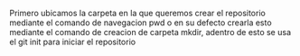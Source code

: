 Primero ubicamos la carpeta en la que queremos crear el repositorio mediante el comando de navegacion pwd o en su defecto crearla esto mediante el comando de creacion de carpeta mkdir, adentro de esto se usa el git init para iniciar el repositorio
